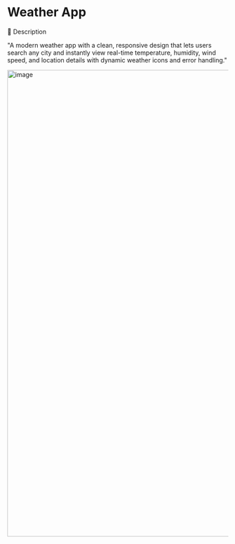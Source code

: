 # Weather App
📍 Description

"A modern weather app with a clean, responsive design that lets users search any city and instantly view real-time temperature, humidity, wind speed, and location details with dynamic weather icons and error handling."

<img width="1496" height="1065" alt="image" src="https://github.com/user-attachments/assets/1714d72a-0d03-4de7-b4dc-f73ab388edf0" />


